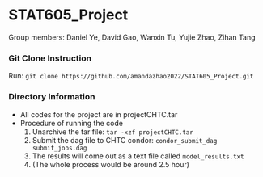 # STAT605_Project

Group members: Daniel Ye, David Gao, Wanxin Tu, Yujie Zhao, Zihan Tang

### Git Clone Instruction

Run: `git clone https://github.com/amandazhao2022/STAT605_Project.git`

### Directory Information

- All codes for the project are in projectCHTC.tar
- Procedure of running the code
  1. Unarchive the tar file: `tar -xzf projectCHTC.tar`
  2. Submit the dag file to CHTC condor: `condor_submit_dag submit_jobs.dag`
  3. The results will come out as a text file called `model_results.txt`
  4. (The whole process would be around 2.5 hour)

